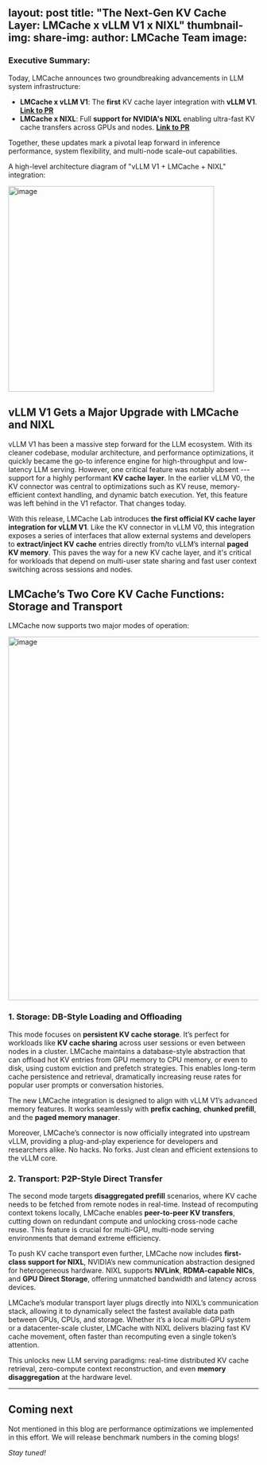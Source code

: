 layout: post
title: "The Next-Gen KV Cache Layer: LMCache x vLLM V1 x NIXL"
thumbnail-img: 
share-img: 
author: LMCache Team
image: 
---
<be>

### Executive Summary:
Today, LMCache announces two groundbreaking advancements in LLM system infrastructure:
- **LMCache x vLLM V1**: The **first** KV cache layer integration with **vLLM V1**. [**Link to PR**](https://github.com/vllm-project/vllm/pull/15960/)
- **LMCache x NIXL**: Full **support for NVIDIA's NIXL** enabling ultra-fast KV cache transfers across GPUs and nodes. [**Link to PR**](https://github.com/LMCache/LMCache/pull/446)

Together, these updates mark a pivotal leap forward in inference performance, system flexibility, and multi-node scale-out capabilities.

A high-level architecture diagram of "vLLM V1 + LMCache + NIXL" integration:

<img width="414" alt="image" src="https://github.com/user-attachments/assets/d969ca83-cb3b-4a90-8859-880264d809ed" />




## vLLM V1 Gets a Major Upgrade with LMCache and NIXL

vLLM V1 has been a massive step forward for the LLM ecosystem. 
With its cleaner codebase, modular architecture, and performance optimizations, it quickly became the go-to inference engine for high-throughput and low-latency LLM serving. 
However, one critical feature was notably absent --- support for a highly performant **KV cache layer**. 
In the earlier vLLM V0, the KV connector was central to optimizations such as KV reuse, memory-efficient context handling, and dynamic batch execution. 
Yet, this feature was left behind in the V1 refactor. That changes today.

With this release, LMCache Lab introduces **the first official KV cache layer integration for vLLM V1**. 
Like the KV connector in vLLM V0, this integration exposes a series of interfaces that allow external systems and developers to **extract/inject KV cache** entries directly from/to vLLM’s internal **paged KV memory**. 
This paves the way for a new KV cache layer, and it's critical for workloads that depend on multi-user state sharing and fast user context switching across sessions and nodes.

## LMCache’s Two Core KV Cache Functions: Storage and Transport

LMCache now supports two major modes of operation:

<img width="732" alt="image" src="https://github.com/user-attachments/assets/34f37ca4-b337-418f-9b8d-8a5bb2e81ef1" />


### 1. **Storage: DB-Style Loading and Offloading**

This mode focuses on **persistent KV cache storage**. 
It’s perfect for workloads like **KV cache sharing** across user sessions or even between nodes in a cluster. 
LMCache maintains a database-style abstraction that can offload hot KV entries from GPU memory to CPU memory, or even to disk, using custom eviction and prefetch strategies. 
This enables long-term cache persistence and retrieval, dramatically increasing reuse rates for popular user prompts or conversation histories.

The new LMCache integration is designed to align with vLLM V1’s advanced memory features. It works seamlessly with **prefix caching**, **chunked prefill**, and the **paged memory manager**. 

<!-- But it doesn’t stop there. LMCache introduces a new set of APIs that extend the KV cache abstraction far beyond what was possible in v0. These include:-->

<!-- - **Layer-by-layer KV injection**: Only need attention layers? You can inject them selectively. -->
<!-- - **Asynchronous KV extraction**: Extract KV entries without blocking the main inference thread. -->
<!-- - **KV cache prefetching**: Predict and load required KV chunks before the model even needs them. -->

Moreover, LMCache’s connector is now officially integrated into upstream vLLM, providing a plug-and-play experience for developers and researchers alike. No hacks. No forks. Just clean and efficient extensions to the vLLM core.

### 2. **Transport: P2P-Style Direct Transfer**

The second mode targets **disaggregated prefill** scenarios, where KV cache needs to be fetched from remote nodes in real-time. Instead of recomputing context tokens locally, LMCache enables **peer-to-peer KV transfers**, cutting down on redundant compute and unlocking cross-node cache reuse. This feature is crucial for multi-GPU, multi-node serving environments that demand extreme efficiency.

To push KV cache transport even further, LMCache now includes **first-class support for NIXL**, NVIDIA’s new communication abstraction designed for heterogeneous hardware. NIXL supports **NVLink**, **RDMA-capable NICs**, and **GPU Direct Storage**, offering unmatched bandwidth and latency across devices.

LMCache’s modular transport layer plugs directly into NIXL’s communication stack, allowing it to dynamically select the fastest available data path between GPUs, CPUs, and storage. Whether it’s a local multi-GPU system or a datacenter-scale cluster, LMCache with NIXL delivers blazing fast KV cache movement, often faster than recomputing even a single token’s attention.

This unlocks new LLM serving paradigms: real-time distributed KV cache retrieval, zero-compute context reconstruction, and even **memory disaggregation** at the hardware level.

---

## Coming next

Not mentioned in this blog are performance optimizations we implemented in this effort. We will release benchmark numbers in the coming blogs!

*Stay tuned!*
